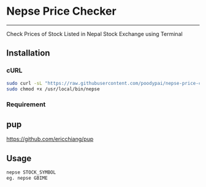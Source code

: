 # Nepse Price Checker
---
Check Prices of Stock Listed in Nepal Stock Exchange using Terminal
## Installation
### cURL
```sh
sudo curl -sL "https://raw.githubusercontent.com/poodypai/nepse-price-checker/main/nepse" -o /usr/local/bin/nepse
sudo chmod +x /usr/local/bin/nepse
```
### Requirement
## pup
https://github.com/ericchiang/pup
## Usage
```sh
nepse STOCK_SYMBOL
eg. nepse GBIME

